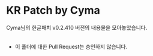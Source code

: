 # KR Patch by Cyma
Cyma님의 한글패치 v0.2.410 버전의 내용물을 모아놓았습니다.<br/><br/>

- 이 폴더에 대한 Pull Request는 승인하지 않습니다. 
